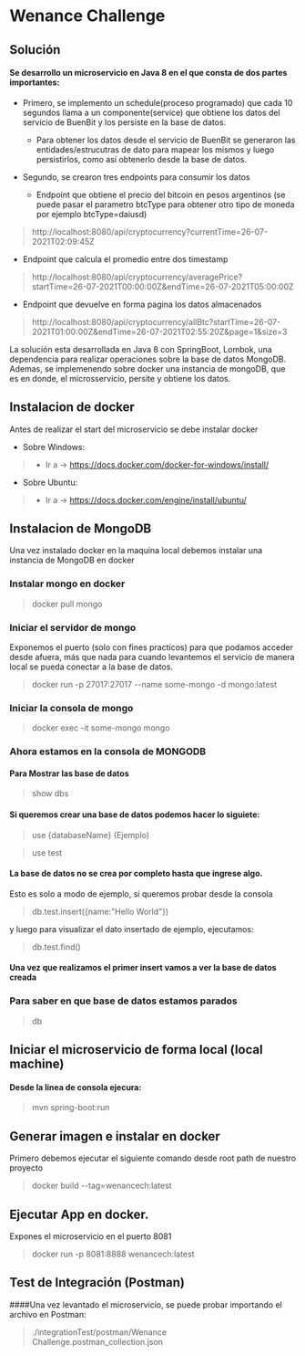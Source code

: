 # Wenance Challenge


## Solución
#### Se desarrollo un microservicio en Java 8 en el que consta de dos partes importantes:
 - Primero, se implemento un schedule(proceso programado) que cada 10 segundos llama a un componente(service) que obtiene los datos del servicio de BuenBit y los persiste en la base de datos.
   
    - Para obtener los datos desde el servicio de BuenBit se generaron las entidades/estrucutras de dato para mapear los mismos
     y luego persistirlos, como así obtenerlo desde la base de datos.
 - Segundo, se crearon tres endpoints para consumir los datos
   - Endpoint que obtiene el precio del bitcoin en pesos argentinos (se puede pasar el parametro btcType para obtener otro tipo de moneda por ejemplo btcType=daiusd)
>  http://localhost:8080/api/cryptocurrency?currentTime=26-07-2021T02:09:45Z
   - Endpoint que calcula el promedio entre dos timestamp
>  http://localhost:8080/api/cryptocurrency/averagePrice?startTime=26-07-2021T00:00:00Z&endTime=26-07-2021T05:00:00Z 
   - Endpoint que devuelve en forma pagina los datos almacenados
>  http://localhost:8080/api/cryptocurrency/allBtc?startTime=26-07-2021T01:00:00Z&endTime=26-07-2021T02:55:20Z&page=1&size=3
    
La solución esta desarrollada en Java 8 con SpringBoot, Lombok, una dependencia para realizar operaciones sobre la base de datos MongoDB.
Ademas, se implemenendo sobre docker una instancia de mongoDB, que es en donde, el microsservicio, persite y obtiene los datos.

## Instalacion de docker
Antes de realizar el start del microservicio se debe instalar docker

- Sobre Windows:
        
>    - Ir a -> https://docs.docker.com/docker-for-windows/install/

- Sobre Ubuntu:
>    - Ir a -> https://docs.docker.com/engine/install/ubuntu/

## Instalacion de MongoDB
Una vez instalado docker en la maquina local debemos instalar una instancia de MongoDB en docker

### Instalar mongo en docker
> docker pull mongo

### Iniciar el servidor de mongo
Exponemos el puerto (solo con fines practicos) para que podamos acceder desde afuera, más que nada para cuando levantemos
el servicio de manera local se pueda conectar a la base de datos.
> docker run  -p 27017:27017 --name some-mongo -d mongo:latest

### Iniciar la consola de mongo
> docker exec -it some-mongo mongo

### Ahora estamos en la consola de MONGODB
#### Para Mostrar las base de datos
> show dbs

#### Si queremos crear una base de datos podemos hacer lo siguiete:
> use {databaseName} (Ejemplo)

> use test

#### La base de datos no se crea por completo hasta que ingrese algo.
Esto es solo a modo de ejemplo, si queremos probar desde la consola
> db.test.insert({name:"Hello World"})

y luego para visualizar el dato insertado de ejemplo, ejecutamos:

> db.test.find()

#### Una vez que realizamos el primer insert vamos a ver la base de datos creada

### Para saber en que base de datos estamos parados
> db

## Iniciar el microservicio de forma local (local machine)

#### Desde la linea de consola ejecura:
>mvn spring-boot:run


## Generar imagen e instalar en docker
Primero debemos ejecutar el siguiente comando desde root path de nuestro proyecto
> docker build --tag=wenancech:latest

## Ejecutar App en docker.
Expones el microservicio en el puerto 8081
> docker run -p 8081:8888 wenancech:latest

## Test de Integración (Postman)
####Una vez levantado el microservicio, se puede probar importando el archivo en Postman: 
> ./integrationTest/postman/Wenance Challenge.postman_collection.json
